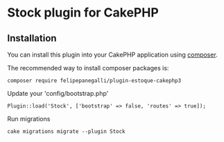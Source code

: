 # Stock plugin for CakePHP

## Installation

You can install this plugin into your CakePHP application using [composer](http://getcomposer.org).

The recommended way to install composer packages is:

```
composer require felipepanegalli/plugin-estoque-cakephp3
```

Update your 'config/bootstrap.php'
```
Plugin::load('Stock', ['bootstrap' => false, 'routes' => true]);
```

Run migrations
```
cake migrations migrate --plugin Stock
```
